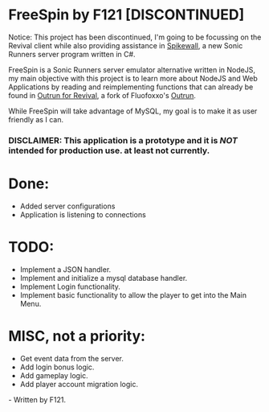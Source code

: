 # FreeSpin by F121 [DISCONTINUED]


Notice:
This project has been discontinued, I'm going to be focussing on the Revival client while also providing assistance
in [Spikewall](https://github.com/Ramen2X/spikewall), a new Sonic Runners server program written in C#.

 FreeSpin is a Sonic Runners server emulator alternative written in NodeJS, my main objective with this project is to learn more about NodeJS and Web Applications by reading and reimplementing functions that can already be found in [Outrun for Revival](https://github.com/RunnersRevival/outrun), a fork of Fluofoxxo's [Outrun](https://github.com/fluofoxxo/outrun).

While FreeSpin will take advantage of MySQL, my goal is to make it as user friendly as I can.

### DISCLAIMER: This application is a prototype and it is *_NOT_* intended for production use. at least not currently.
 
 # Done:
* Added server configurations
* Application is listening to connections



 # TODO:
* Implement a JSON handler.
* Implement and initialize a mysql database handler.
* Implement Login functionality.
* Implement basic functionality to allow the player to get into the Main Menu.

# MISC, not a priority:
* Get event data from the server.
* Add login bonus logic.
* Add gameplay logic.
* Add player account migration logic.






\- Written by F121.
